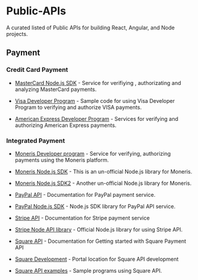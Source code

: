 # Public-APIs
A curated listed of Public APIs for building React, Angular, and Node projects.

## Payment

### Credit Card Payment

- [MasterCard Node.js SDK](https://github.com/Mastercard/sdk-core-nodejs) - Service for verifiying , authorizating and analyzing MasterCard payments.

- [Visa Developer Program](https://github.com/visa/SampleCode) - Sample code for using Visa Developer Program to verifying and authorize VISA payments.

- [American Express Developer Program](https://developer.americanexpress.com/home) - Services for verifying and authorizing American Express payments.

### Integrated Payment

- [Moneris Developer program](https://developer.moneris.com/) - Service for verifying, authorizing payments using the Moneris platform.
- [Moneris Node.js SDK](https://github.com/shaynair/moneris-js) - This is an un-official Node.js library for Moneris.
- [Moneris Node.js SDK2](https://github.com/AlejandroEsquivel/moneris-js) - Another un-official Node.js library for Moneris.

- [PayPal API](https://developer.paypal.com/docs/api/payments/) - Documentation for PayPal payment service.
- [PayPal Node.js SDK](https://github.com/paypal/PayPal-node-SDK) - Node.js SDK library for PayPal API service.

- [Stripe API](https://stripe.com/docs/api) - Documentation for Stripe payment service
- [Stripe Node API library](https://github.com/stripe/stripe-node) - Official Node.js library for using Stripe API.

- [Square API](https://docs.connect.squareup.com/) - Documentation for Getting started with Square Payment API
- [Square Development](https://squareup.com/ca/developers) - Portal location for Square API development
- [Square API examples](https://github.com/square/connect-api-examples) - Sample programs using Square API.


